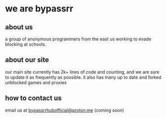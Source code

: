 # we are bypassrr
## about us
a group of anonymous programmers from the east us working to evade blocking at schools.
## about our site
our main site currently has 2k+ lines of code and counting, and we are sure to update it as frequently as possible. it also has many up to date and forked unblocked games and proxies
## how to contact us
email us at bypassrrhubofficial@proton.me (coming soon)

<!--

to any bypassrr devs who see this, DO NOT DELETE THIS FILE!
(this is our profile description on github.)

-->